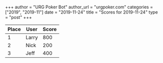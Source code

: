 +++
author = "URG Poker Bot"
author_url = "urgpoker.com"
categories = ["2019", "2019-11"]
date = "2019-11-24"
title = "Scores for 2019-11-24"
type = "post"
+++

| Place | User | Score |
|-------|------|-------|
| 1 | Larry | 800 |
| 2 | Nick | 200 |
| 3 | Jeff | 400 |
